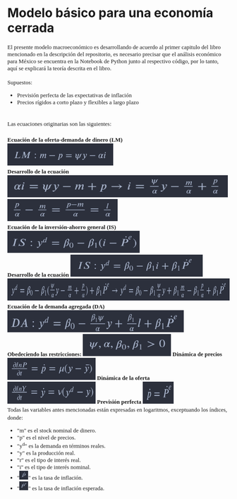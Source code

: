 # Modelo básico para una economía cerrada

<font face="times new arrow" size="2">
	<p style=”text-align: justify;”>
	El presente modelo macroeconómico es desarrollando de acuerdo al primer capitulo del libro mencionado en la 
	descripción del repositorio, es necesario precisar que el análisis económico para México se encuentra en la 
	Notebook de Python junto al respectivo código, por lo tanto, aquí se explicará la teoría descrita en el libro.
	<br><br>
	Supuestos:
		<ul>
			<li> Previsión perfecta de las expectativas de inflación </li>
			<li> Precios rígidos a corto plazo y flexibles a largo plazo </li>
		</ul>
	<br>
	Las ecuaciones originarias son las siguientes:
	<br><br>
	<b>
		Ecuación de la oferta-demanda de dinero (LM)
	</b>
	<br>
	<img src="media/Equation4.jpg" alt="LM" width="240" height="50">
	<br>
	<b>
		Desarrollo de la ecuación
	</b>
	<img src="media/Equation4,1.jpg" alt="LM" width="500" height="50">
	<br>
	<img src="media/Equation4,2.jpg" alt="LM" width="250" height="50">
	<br>
	<b>
		Ecuación de la inversión-ahorro general (IS)
	</b>
	<br>
	<img src="media/Equation5.jpg" alt="IS" width="300" height="50">
	<br>
	<b>
		Desarrollo de la ecuación
	</b>
	<img src="media/Equation5,1.jpg" alt="IS" width="300" height="50">
	<br>
	<img src="media/Equation5,2.jpg" alt="IS" width="700" height="50">
	<br>
	<b>
		Ecuación de la demanda agregada (DA)
	</b>
	<br>
	<img src="media/Equation6.jpg" alt="DA" width="400" height="50">
	<br>
	<b>
		Obedeciendo las restricciones:
	</b>
	<img src="media/CoeffEquations.jpg" alt="Coeff" width="200" height="50">
	<b>
		Dinámica de precios
	</b>
	<img src="media/Equation7.jpg" alt="DinamicaP" width="200" height="50">
	<b>
		Dinámica de la oferta
	</b>
	<img src="media/Equation8.jpg" alt="DinamicaS" width="200" height="50">
	<b>
		Previsión perfecta
	</b>
	<img src="media/Equation9.jpg" alt="Prev.P" width="70" height="50">
	<br>
	Todas las variables antes mencionadas están expresadas en logaritmos, exceptuando los índices, donde:
		<ul>
			<li> "m" es el stock nominal de dinero.
			<li> "p" es el nivel de precios.
			<li> "y<sup>d</sup>" es la demanda en términos reales.
			<li> "y" es la producción real.
			<li> "r" es el tipo de interés real.
			<li> "i" es el tipo de interés nominal.
			<li> "<img src="media/dotp.jpg" alt="Inflación" width="20" height="20">" es la tasa de inflación. 
			<li> "<img src="media/dotpe.jpg" alt="Inflación" width="20" height="20">" es la tasa de inflación esperada.
		</ul>
	</p>
</font>
